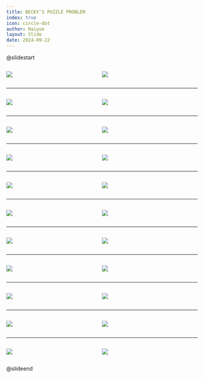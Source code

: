 ```yaml
---
title: BECKY'S PUZZLE PROBLEM
index: true
icon: circle-dot
author: Haiyue
layout: Slide
date: 2024-09-22
---
```

 
@slidestart

<div style="display:flex">
<div style="flex:1">

![](https://raw.githubusercontent.com/yclord/reading/refs/heads/master/english/Level-P/BECKY'S%20PUZZLE%20PROBLEM/001.webp)
</div>
<div style="flex:1">

![](https://raw.githubusercontent.com/yclord/reading/refs/heads/master/english/Level-P/BECKY'S%20PUZZLE%20PROBLEM/002.webp)
</div>
</div>

---

<div style="display:flex">
<div style="flex:1">

![](https://raw.githubusercontent.com/yclord/reading/refs/heads/master/english/Level-P/BECKY'S%20PUZZLE%20PROBLEM/003.webp)
</div>
<div style="flex:1">

![](https://raw.githubusercontent.com/yclord/reading/refs/heads/master/english/Level-P/BECKY'S%20PUZZLE%20PROBLEM/004.webp)
</div>
</div>

---

<div style="display:flex">
<div style="flex:1">

![](https://raw.githubusercontent.com/yclord/reading/refs/heads/master/english/Level-P/BECKY'S%20PUZZLE%20PROBLEM/005.webp)
</div>
<div style="flex:1">

![](https://raw.githubusercontent.com/yclord/reading/refs/heads/master/english/Level-P/BECKY'S%20PUZZLE%20PROBLEM/006.webp)
</div>
</div>

---

<div style="display:flex">
<div style="flex:1">

![](https://raw.githubusercontent.com/yclord/reading/refs/heads/master/english/Level-P/BECKY'S%20PUZZLE%20PROBLEM/007.webp)
</div>
<div style="flex:1">

![](https://raw.githubusercontent.com/yclord/reading/refs/heads/master/english/Level-P/BECKY'S%20PUZZLE%20PROBLEM/008.webp)
</div>
</div>

---

<div style="display:flex">
<div style="flex:1">

![](https://raw.githubusercontent.com/yclord/reading/refs/heads/master/english/Level-P/BECKY'S%20PUZZLE%20PROBLEM/009.webp)
</div>
<div style="flex:1">

![](https://raw.githubusercontent.com/yclord/reading/refs/heads/master/english/Level-P/BECKY'S%20PUZZLE%20PROBLEM/010.webp)
</div>
</div>

---

<div style="display:flex">
<div style="flex:1">

![](https://raw.githubusercontent.com/yclord/reading/refs/heads/master/english/Level-P/BECKY'S%20PUZZLE%20PROBLEM/011.webp)
</div>
<div style="flex:1">

![](https://raw.githubusercontent.com/yclord/reading/refs/heads/master/english/Level-P/BECKY'S%20PUZZLE%20PROBLEM/012.webp)
</div>
</div>

---

<div style="display:flex">
<div style="flex:1">

![](https://raw.githubusercontent.com/yclord/reading/refs/heads/master/english/Level-P/BECKY'S%20PUZZLE%20PROBLEM/013.webp)
</div>
<div style="flex:1">

![](https://raw.githubusercontent.com/yclord/reading/refs/heads/master/english/Level-P/BECKY'S%20PUZZLE%20PROBLEM/014.webp)
</div>
</div>

---

<div style="display:flex">
<div style="flex:1">

![](https://raw.githubusercontent.com/yclord/reading/refs/heads/master/english/Level-P/BECKY'S%20PUZZLE%20PROBLEM/015.webp)
</div>
<div style="flex:1">

![](https://raw.githubusercontent.com/yclord/reading/refs/heads/master/english/Level-P/BECKY'S%20PUZZLE%20PROBLEM/016.webp)
</div>
</div>

---

<div style="display:flex">
<div style="flex:1">

![](https://raw.githubusercontent.com/yclord/reading/refs/heads/master/english/Level-P/BECKY'S%20PUZZLE%20PROBLEM/017.webp)
</div>
<div style="flex:1">

![](https://raw.githubusercontent.com/yclord/reading/refs/heads/master/english/Level-P/BECKY'S%20PUZZLE%20PROBLEM/018.webp)
</div>
</div>

---

<div style="display:flex">
<div style="flex:1">

![](https://raw.githubusercontent.com/yclord/reading/refs/heads/master/english/Level-P/BECKY'S%20PUZZLE%20PROBLEM/019.webp)
</div>
<div style="flex:1">

![](https://raw.githubusercontent.com/yclord/reading/refs/heads/master/english/Level-P/BECKY'S%20PUZZLE%20PROBLEM/020.webp)
</div>
</div>

---

<div style="display:flex">
<div style="flex:1">

![](https://raw.githubusercontent.com/yclord/reading/refs/heads/master/english/Level-P/BECKY'S%20PUZZLE%20PROBLEM/021.webp)
</div>
<div style="flex:1">

![](https://raw.githubusercontent.com/yclord/reading/refs/heads/master/english/Level-P/BECKY'S%20PUZZLE%20PROBLEM/022.webp)
</div>
</div>

@slideend